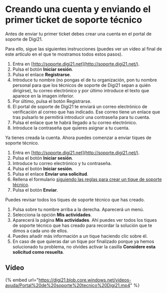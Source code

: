 # Creando una cuenta y enviando el primer ticket de soporte técnico

Antes de enviar tu primer ticket debes crear una cuenta en el portal de soporte de Digi21.

Para ello, sigue las siguientes instrucciones \(puedes ver un vídeo al final de este artículo en el que te mostramos todos estos pasos\).

1. Entra en [http://soporte.digi21.net](http://soporte.digi21.net/).
2. Pulsa el botón **Iniciar sesión**.
3. Pulsa el enlace **Registrarse**.
4. Introduce tu nombre \(no pongas el de tu organización, pon tu nombre personal para que los técnicos de soporte de Digi21 sepan a quién dirigirse\), tu correo electrónico y por último introduce el texto que aparece en la imagen inferior.
5. Por último, pulsa el botón Registrarse.
6. El portal de soporte de Digi21 te enviará un correo electrónico de verificación al correo que has indicado. Ese correo tiene un enlace que tras pulsarlo te permitirá introducir una contraseña para tu cuenta.
7. Pulsa el enlace que te habrá llegado a tu correo electrónico.
8. Introduce la contraseña que quieres asignar a tu cuenta. 

Ya tienes creada la cuenta. Ahora puedes comenzar a enviar tiques de soporte técnico.

1. Entra en [http://soporte.digi21.net](http://soporte.digi21.net/).
2. Pulsa el botón **Iniciar sesión**.
3. Introduce tu correo electrónico y tu contraseña.
4. Pulsa el botón **Iniciar sesión**.
5. Pulsa el enlace **Enviar una solicitud**.
6. Rellena el formulario [siguiendo las reglas para crear un tique de soporte técnico](ReglasSoporteTecnico.html).
7. Pulsa el botón **Enviar**.

Puedes revisar todos los tiques de soporte técnico que has creado.

1.  Pulsa sobre tu nombre arriba a la derecha. Aparecerá un menú.
2. Selecciona la opción **Mis actividades**.
3. Aparecerá la página **Mis actividades**. Ahí puedes ver todos los tiques de soporte técnico que has creado para recordar la solución que te dimos a cada uno de ellos.
4. Puedes añadir más información a un tique haciendo clic sobre él.
5. En caso de que quieras dar un tique por finalizado porque ya hemos solucionado tu problema, no olvides activar la casilla **Considere esta solicitud como resuelta**.

## Vídeo

{% embed url="https://digi21.blob.core.windows.net/videos-ayuda/Portal%20de%20soporte%20tecnico%20Digi21.mp4" %}



